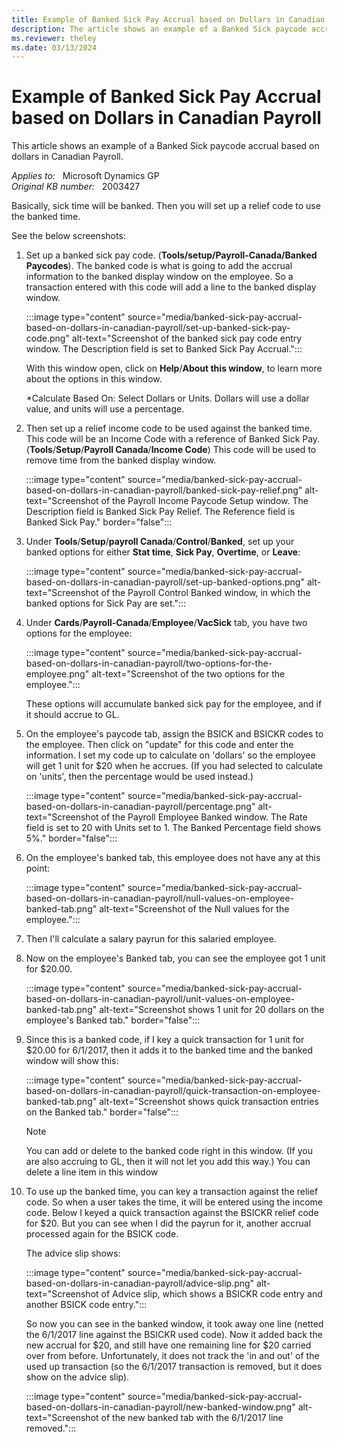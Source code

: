 ```yaml
---
title: Example of Banked Sick Pay Accrual based on Dollars in Canadian Payroll
description: The article shows an example of a Banked Sick paycode accrual based on dollars in CPR.
ms.reviewer: theley
ms.date: 03/13/2024
---
```

# Example of Banked Sick Pay Accrual based on Dollars in Canadian Payroll

This article shows an example of a Banked Sick paycode accrual based on dollars in Canadian Payroll.

_Applies to:_ &nbsp; Microsoft Dynamics GP  
_Original KB number:_ &nbsp; 2003427

Basically, sick time will be banked. Then you will set up a relief code to use the banked time.

See the below screenshots:

1. Set up a banked sick pay code. (**Tools/setup/Payroll-Canada/Banked Paycodes**). The banked code is what is going to add the accrual information to the banked display window on the employee. So a transaction entered with this code will add a line to the banked display window.

    :::image type="content" source="media/banked-sick-pay-accrual-based-on-dollars-in-canadian-payroll/set-up-banked-sick-pay-code.png" alt-text="Screenshot of the banked sick pay code entry window. The Description field is set to Banked Sick Pay Accrual.":::

    With this window open, click on **Help**/**About this window**, to learn more about the options in this window.

    *Calculate Based On: Select Dollars or Units. Dollars will use a dollar value, and units will use a percentage.

2. Then set up a relief income code to be used against the banked time. This code will be an Income Code with a reference of Banked Sick Pay. (**Tools**/**Setup**/**Payroll Canada**/**Income Code**) This code will be used to remove time from the banked display window.

    :::image type="content" source="media/banked-sick-pay-accrual-based-on-dollars-in-canadian-payroll/banked-sick-pay-relief.png" alt-text="Screenshot of the Payroll Income Paycode Setup window. The Description field is Banked Sick Pay Relief. The Reference field is Banked Sick Pay." border="false":::

3. Under **Tools**/**Setup**/**payroll Canada**/**Control**/**Banked**, set up your banked options for either **Stat time**, **Sick Pay**, **Overtime**, or **Leave**:

    :::image type="content" source="media/banked-sick-pay-accrual-based-on-dollars-in-canadian-payroll/set-up-banked-options.png" alt-text="Screenshot of the Payroll Control Banked window, in which the banked options for Sick Pay are set.":::

4. Under **Cards**/**Payroll-Canada**/**Employee**/**VacSick** tab, you have two options for the employee:

    :::image type="content" source="media/banked-sick-pay-accrual-based-on-dollars-in-canadian-payroll/two-options-for-the-employee.png" alt-text="Screenshot of the two options for the employee.":::

    These options will accumulate banked sick pay for the employee, and if it should accrue to GL.

5. On the employee's paycode tab, assign the BSICK and BSICKR codes to the employee. Then click on "update" for this code and enter the information. I set my code up to calculate on 'dollars' so the employee will get 1 unit for $20 when he accrues. (If you had selected to calculate on 'units', then the percentage would be used instead.)

    :::image type="content" source="media/banked-sick-pay-accrual-based-on-dollars-in-canadian-payroll/percentage.png" alt-text="Screenshot of the Payroll Employee Banked window. The Rate field is set to 20 with Units set to 1. The Banked Percentage field shows 5%." border="false":::

6. On the employee's banked tab, this employee does not have any at this point:

    :::image type="content" source="media/banked-sick-pay-accrual-based-on-dollars-in-canadian-payroll/null-values-on-employee-banked-tab.png" alt-text="Screenshot of the Null values for the employee.":::

7. Then I'll calculate a salary payrun for this salaried employee.
8. Now on the employee's Banked tab, you can see the employee got 1 unit for $20.00.

    :::image type="content" source="media/banked-sick-pay-accrual-based-on-dollars-in-canadian-payroll/unit-values-on-employee-banked-tab.png" alt-text="Screenshot shows 1 unit for 20 dollars on the employee's Banked tab." border="false":::

9. Since this is a banked code, if I key a quick transaction for 1 unit for $20.00 for 6/1/2017, then it adds it to the banked time and the banked window will show this:

    :::image type="content" source="media/banked-sick-pay-accrual-based-on-dollars-in-canadian-payroll/quick-transaction-on-employee-banked-tab.png" alt-text="Screenshot shows quick transaction entries on the Banked tab." border="false":::

    > [!NOTE]
    > You can add or delete to the banked code right in this window. (If you are also accruing to GL, then it will not let you add this way.) You can delete a line item in this window

10. To use up the banked time, you can key a transaction against the relief code. So when a user takes the time, it will be entered using the income code. Below I keyed a quick transaction against the BSICKR relief code for $20. But you can see when I did the payrun for it, another accrual processed again for the BSICK code.

    The advice slip shows:

    :::image type="content" source="media/banked-sick-pay-accrual-based-on-dollars-in-canadian-payroll/advice-slip.png" alt-text="Screenshot of Advice slip, which shows a BSICKR code entry and another BSICK code entry.":::

    So now you can see in the banked window, it took away one line (netted the 6/1/2017 line against the BSICKR used code). Now it added back the new accrual for $20, and still have one remaining line for $20 carried over from before. Unfortunately, it does not track the 'in and out' of the used up transaction (so the 6/1/2017 transaction is removed, but it does show on the advice slip).

    :::image type="content" source="media/banked-sick-pay-accrual-based-on-dollars-in-canadian-payroll/new-banked-window.png" alt-text="Screenshot of the new banked tab with the 6/1/2017 line removed.":::
